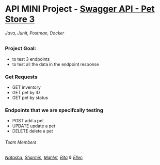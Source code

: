# API MINI Project - [Swagger API - Pet Store 3](https://github.com/swagger-api/swagger-petstore)
###### Java, Junit, Postman, Docker

### Project Goal:
- to test 3 endpoints
- to test all the data in the endpoint response

### Get Requests
- GET inventory
- GET pet by ID
- GET pet by status

### Endpoints that we are specifcally testing
- POST add a pet
- UPDATE update a pet
- DELETE delete a pet

###### Team Members
###### [Natasha](https://github.com/NatashaFasanotti), [Sharmin](https://github.com/sharminakth), [Mahlet](https://github.com/mahletjoseph9), [Rita](https://github.com/ritaqmiranda) & [Ellen](https://github.com/annwyl21)
